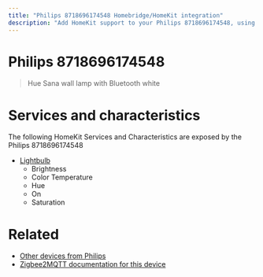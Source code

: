 ```yaml
---
title: "Philips 8718696174548 Homebridge/HomeKit integration"
description: "Add HomeKit support to your Philips 8718696174548, using Homebridge, Zigbee2MQTT and homebridge-z2m."
---
```

<!---
This file has been GENERATED using src/docgen/docgen.ts
DO NOT EDIT THIS FILE MANUALLY!
-->
# Philips 8718696174548
>  Hue Sana wall lamp with Bluetooth white


# Services and characteristics
The following HomeKit Services and Characteristics are exposed by
the Philips 8718696174548

* [Lightbulb](../../light.md)
  * Brightness
  * Color Temperature
  * Hue
  * On
  * Saturation


# Related
* [Other devices from Philips](../index.md#philips)
* [Zigbee2MQTT documentation for this device](https://www.zigbee2mqtt.io/devices/8718696174548.html)